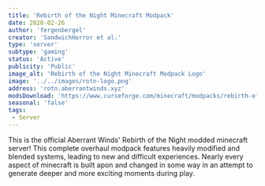 ```yaml
---
title: 'Rebirth of the Night Minecraft Modpack'
date: 2020-02-26
author: 'fergenbergel'
creator: 'SandwichHorror et al.'
type: 'server'
subtype: 'gaming'
status: 'Active'
publicity: 'Public'
image_alt: 'Rebirth of the Night Minecraft Modpack Logo'
image: '../../images/rotn-logo.png'
address: 'rotn.aberrantwinds.xyz'
modsDownload: 'https://www.curseforge.com/minecraft/modpacks/rebirth-of-the-night'
seasonal: 'false'
tags:
 - Server
---
```


This is the official Aberrant Winds' Rebirth of the Night modded minecraft server! This complete overhaul modpack features heavily modified and blended systems, leading to new and difficult experiences. Nearly every aspect of minecraft is built apon and changed in some way in an attempt to generate deeper and more exciting moments during play.